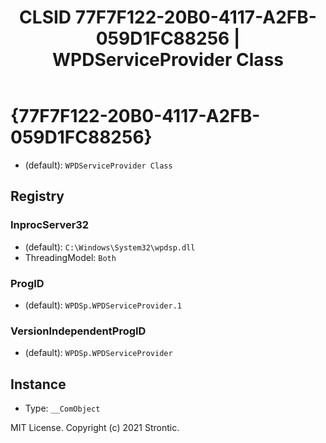 ﻿---
title: "CLSID 77F7F122-20B0-4117-A2FB-059D1FC88256 | WPDServiceProvider Class"
excerpt: What is COM-Object CLSID 77F7F122-20B0-4117-A2FB-059D1FC88256?
---

# {77F7F122-20B0-4117-A2FB-059D1FC88256}

* (default): `WPDServiceProvider Class`

## Registry


### InprocServer32

* (default): `C:\Windows\System32\wpdsp.dll`
* ThreadingModel: `Both`

### ProgID

* (default): `WPDSp.WPDServiceProvider.1`

### VersionIndependentProgID

* (default): `WPDSp.WPDServiceProvider`

## Instance

* Type: `__ComObject`

MIT License. Copyright (c) 2021 Strontic.


